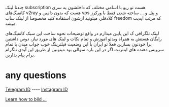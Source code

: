 چندتا لینک subscription هست تو رپو با اسامی مختلف که داخلشون یه سری کانفیگ‌های v2ray هست که بدون دامین و vps و پنل و ... ساخته شدن فقط با ورکرز کلادفلر، میتونید ازشون استفاده کنید مخصوصا از لینک ساب freedom که مرتب اپدیت میشه.

لینک تلگرافی ک این پایین میذارم در واقع توضیحات نحوه ساخت این سبک کانفیگ‌های رایگان هستش به همراه ویدئو اموزش و تمام نکات و لینک های مورد نیاز، دوس داشتین برا خودتون بسازین فعلا تو ایران با این وضعیت فیلترینگ خوب جواب میدن با تمام سرویس دهنده های اینترنت
اگر در این باره سوالی بود میتونین از طریق این آیدی تلگرام برام پیام بذارین.
# any questions
[Telegram ID](https://t.me/NiREvil) ----
[Instagram ID](https://instagram.com/nima_radical_?igshid=OGQ5ZDc2ODk2ZA==)

[Learn how to bild ...](https://telegra.ph/%D8%B3%D8%A7%D8%AE%D8%AA-%DA%A9%D8%A7%D9%86%D9%81%DB%8C%DA%AF-VlESS-%D8%AA%D8%B9%D8%AF%D8%A7%D8%AF-%D8%A8%D8%A7%D9%84%D8%A7-%D8%AA%D9%85%D8%A7%D9%85-%D8%B1%D8%A7%DB%8C%DA%AF%D8%A7%D9%86-%D8%A8%D8%AF%D9%88%D9%86-%D9%86%DB%8C%D8%A7%D8%B2-%D8%A8%D9%87-%D8%AF%D8%A7%D9%85%D9%86%D9%87-%D9%88-vps-10-18)
